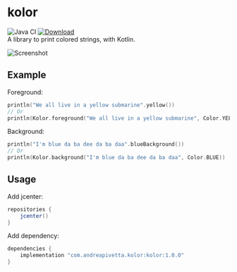 # kolor
![Java CI](https://github.com/ziggy42/kolor/workflows/Java%20CI/badge.svg)
[![Download](https://api.bintray.com/packages/ziggy42/kolor/kolor/images/download.svg) ](https://bintray.com/ziggy42/kolor/kolor/_latestVersion)   
A library to print colored strings, with Kotlin.

![Screenshot](screenshots/screenshot.png)

## Example
Foreground:
```kotlin
println("We all live in a yellow submarine".yellow())
// Or
println(Kolor.foreground("We all live in a yellow submarine", Color.YELLOW))
```

Background:
```kotlin
println("I'm blue da ba dee da ba daa".blueBackground())
// Or
println(Kolor.background("I'm blue da ba dee da ba daa", Color.BLUE))
```

## Usage
Add jcenter:
```groovy
repositories {
    jcenter()
}
```

Add dependency:
```groovy
dependencies {
    implementation "com.andreapivetta.kolor:kolor:1.0.0"
}
```
